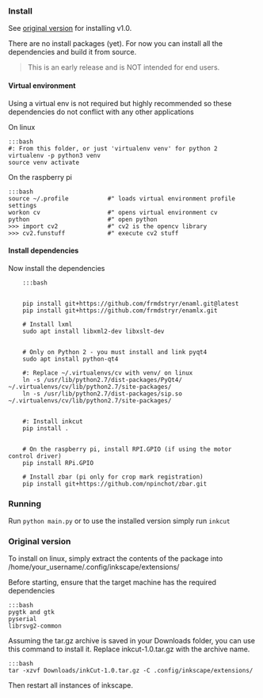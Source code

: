 ### Install


See [original version](#original-version) for installing v1.0.

There are no install packages (yet). For now you can install 
all the dependencies and build it from source.

> This is an early release and is NOT intended for end users. 
 


#### Virtual environment

Using a virtual env is not required but highly recommended 
so these dependencies do not conflict with any other applications

On linux


    :::bash
    #: From this folder, or just 'virtualenv venv' for python 2
    virtualenv -p python3 venv
    source venv activate



On the raspberry pi

    :::bash
    source ~/.profile           #" loads virtual environment profile settings
    workon cv                   #" opens virtual environment cv
    python                      #" open python
    >>> import cv2              #" cv2 is the opencv library
    >>> cv2.funstuff            #" execute cv2 stuff



#### Install dependencies

Now install the dependencies

        :::bash
        
        
        pip install git+https://github.com/frmdstryr/enaml.git@latest
        pip install git+https://github.com/frmdstryr/enamlx.git
        
        # Install lxml
        sudo apt install libxml2-dev libxslt-dev
        
        
        # Only on Python 2 - you must install and link pyqt4
        sudo apt install python-qt4
        
        #: Replace ~/.virtualenvs/cv with venv/ on linux
        ln -s /usr/lib/python2.7/dist-packages/PyQt4/ ~/.virtualenvs/cv/lib/python2.7/site-packages/
        ln -s /usr/lib/python2.7/dist-packages/sip.so ~/.virtualenvs/cv/lib/python2.7/site-packages/
        
        
        #: Install inkcut
        pip install .
        
        
        # On the raspberry pi, install RPI.GPIO (if using the motor control driver)
        pip install RPi.GPIO
        
        # Install zbar (pi only for crop mark registration)
        pip install git+https://github.com/npinchot/zbar.git




### Running

Run `python main.py` or to use the installed version simply run `inkcut`

### Original version

To install on linux, simply extract the contents of the package into /home/your_username/.config/inkscape/extensions/

Before starting, ensure that the target machine has the required dependencies

    :::bash
    pygtk and gtk
    pyserial
    librsvg2-common


Assuming the tar.gz archive is saved in your Downloads folder, you can use this command to install it. Replace inkcut-1.0.tar.gz with the archive name.

    :::bash
    tar -xzvf Downloads/inkCut-1.0.tar.gz -C .config/inkscape/extensions/

Then restart all instances of inkscape.


